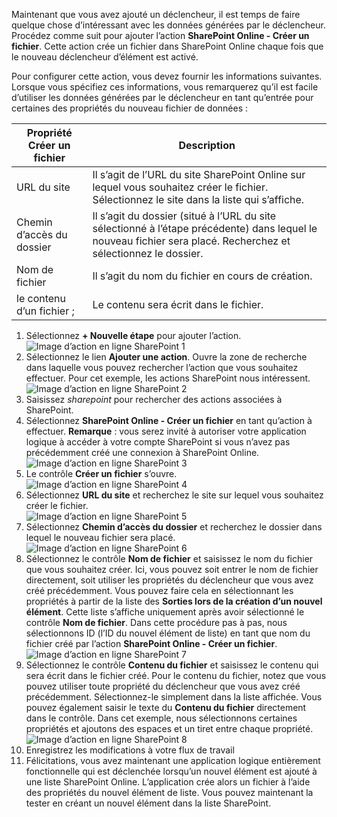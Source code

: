 Maintenant que vous avez ajouté un déclencheur, il est temps de faire quelque chose d’intéressant avec les données générées par le déclencheur. Procédez comme suit pour ajouter l’action **SharePoint Online - Créer un fichier**. Cette action crée un fichier dans SharePoint Online chaque fois que le nouveau déclencheur d’élément est activé.

Pour configurer cette action, vous devez fournir les informations suivantes. Lorsque vous spécifiez ces informations, vous remarquerez qu’il est facile d’utiliser les données générées par le déclencheur en tant qu’entrée pour certaines des propriétés du nouveau fichier de données :

| Propriété Créer un fichier | Description |
| --- | --- |
| URL du site |Il s’agit de l’URL du site SharePoint Online sur lequel vous souhaitez créer le fichier. Sélectionnez le site dans la liste qui s’affiche. |
| Chemin d’accès du dossier |Il s’agit du dossier (situé à l’URL du site sélectionné à l’étape précédente) dans lequel le nouveau fichier sera placé. Recherchez et sélectionnez le dossier. |
| Nom de fichier |Il s’agit du nom du fichier en cours de création. |
| le contenu d’un fichier ; |Le contenu sera écrit dans le fichier. |

1. Sélectionnez **+ Nouvelle étape** pour ajouter l’action.  
   ![Image d’action en ligne SharePoint 1](./media/connectors-create-api-sharepointonline/action-1.png)  
2. Sélectionnez le lien **Ajouter une action**. Ouvre la zone de recherche dans laquelle vous pouvez rechercher l’action que vous souhaitez effectuer. Pour cet exemple, les actions SharePoint nous intéressent.  
   ![Image d’action en ligne SharePoint 2](./media/connectors-create-api-sharepointonline/action-2.png)  
3. Saisissez *sharepoint* pour rechercher des actions associées à SharePoint.
4. Sélectionnez **SharePoint Online - Créer un fichier** en tant qu’action à effectuer. **Remarque** : vous serez invité à autoriser votre application logique à accéder à votre compte SharePoint si vous n’avez pas précédemment créé une connexion à SharePoint Online.  
   ![Image d’action en ligne SharePoint 3](./media/connectors-create-api-sharepointonline/action-3.png)  
5. Le contrôle **Créer un fichier** s’ouvre.  
   ![Image d’action en ligne SharePoint 4](./media/connectors-create-api-sharepointonline/action-4.png)  
6. Sélectionnez **URL du site** et recherchez le site sur lequel vous souhaitez créer le fichier.  
   ![Image d’action en ligne SharePoint 5](./media/connectors-create-api-sharepointonline/action-5.png)  
7. Sélectionnez **Chemin d’accès du dossier** et recherchez le dossier dans lequel le nouveau fichier sera placé.  
   ![Image d’action en ligne SharePoint 6](./media/connectors-create-api-sharepointonline/action-6.png)  
8. Sélectionnez le contrôle **Nom de fichier** et saisissez le nom du fichier que vous souhaitez créer. Ici, vous pouvez soit entrer le nom de fichier directement, soit utiliser les propriétés du déclencheur que vous avez créé précédemment. Vous pouvez faire cela en sélectionnant les propriétés à partir de la liste des **Sorties lors de la création d’un nouvel élément**. Cette liste s’affiche uniquement après avoir sélectionné le contrôle **Nom de fichier**. Dans cette procédure pas à pas, nous sélectionnons ID (l’ID du nouvel élément de liste) en tant que nom du fichier créé par l’action **SharePoint Online - Créer un fichier**.  
   ![Image d’action en ligne SharePoint 7](./media/connectors-create-api-sharepointonline/action-7.png)  
9. Sélectionnez le contrôle **Contenu du fichier** et saisissez le contenu qui sera écrit dans le fichier créé. Pour le contenu du fichier, notez que vous pouvez utiliser toute propriété du déclencheur que vous avez créé précédemment. Sélectionnez-le simplement dans la liste affichée. Vous pouvez également saisir le texte du **Contenu du fichier** directement dans le contrôle. Dans cet exemple, nous sélectionnons certaines propriétés et ajoutons des espaces et un tiret entre chaque propriété.  
   ![Image d’action en ligne SharePoint 8](./media/connectors-create-api-sharepointonline/action-8.png)  
10. Enregistrez les modifications à votre flux de travail  
11. Félicitations, vous avez maintenant une application logique entièrement fonctionnelle qui est déclenchée lorsqu’un nouvel élément est ajouté à une liste SharePoint Online. L’application crée alors un fichier à l’aide des propriétés du nouvel élément de liste. Vous pouvez maintenant la tester en créant un nouvel élément dans la liste SharePoint. 

<!---HONumber=AcomDC_0727_2016-->
